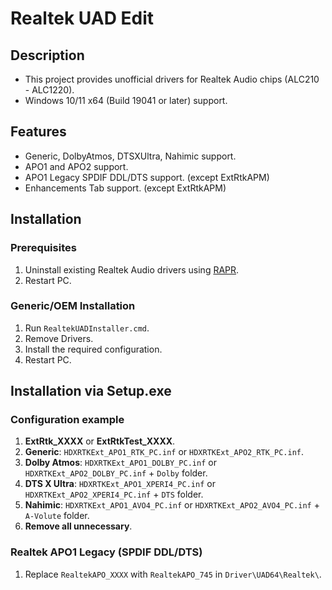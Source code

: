 # Realtek UAD Edit
## Description
- This project provides unofficial drivers for Realtek Audio chips (ALC210 - ALC1220).
- Windows 10/11 x64 (Build 19041 or later) support.
## Features
- Generic, DolbyAtmos, DTSXUltra, Nahimic support.
- APO1 and APO2 support.
- APO1 Legacy SPDIF DDL/DTS support. (except ExtRtkAPM)
- Enhancements Tab support. (except ExtRtkAPM)
## Installation
### Prerequisites
1. Uninstall existing Realtek Audio drivers using [RAPR][DriverStoreExplorer].
2. Restart PC.
### Generic/OEM Installation
1. Run `RealtekUADInstaller.cmd`.
2. Remove Drivers.
3. Install the required configuration.
4. Restart PC.
## Installation via Setup.exe
### Configuration example
1. **ExtRtk_XXXX** or **ExtRtkTest_XXXX**.
2. **Generic**: `HDXRTKExt_APO1_RTK_PC.inf` or `HDXRTKExt_APO2_RTK_PC.inf`.
3. **Dolby Atmos**: `HDXRTKExt_APO1_DOLBY_PC.inf` or `HDXRTKExt_APO2_DOLBY_PC.inf` + `Dolby` folder.
4. **DTS X Ultra**: `HDXRTKExt_APO1_XPERI4_PC.inf` or `HDXRTKExt_APO2_XPERI4_PC.inf` + `DTS` folder.
5. **Nahimic**: `HDXRTKExt_APO1_AVO4_PC.inf` or `HDXRTKExt_APO2_AVO4_PC.inf` + `A-Volute` folder.
6. **Remove all unnecessary**.
### Realtek APO1 Legacy (SPDIF DDL/DTS)
1. Replace `RealtekAPO_XXXX` with `RealtekAPO_745` in `Driver\UAD64\Realtek\`.

[DriverStoreExplorer]: https://github.com/lostindark/DriverStoreExplorer
